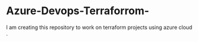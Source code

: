 # Azure-Devops-Terraforrom-
I am creating this repository to work on terraform projects using azure cloud .
